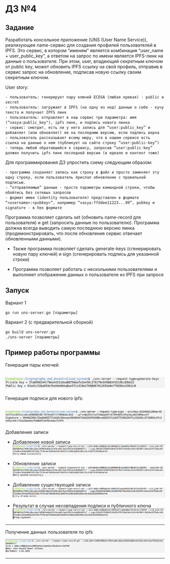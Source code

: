 # ДЗ №4

## Задание

Разработать консольное приложение (UNS (User Name Service)), реализующее name-сервис для создания профилей пользователей в IPFS. Это сервис, в котором “именем” является комбинация “user_name + user_public_key”, а ответом на запрос по имени является IPFS-линк на данные о пользователе. При этом, user, владеющий секретным ключом от public key, может обновить IPFS ссылку на свой профиль, отправив в сервис запрос на обновление, подписав новую ссылку своим секретным ключом. 

User story:

    - пользователь: генерирует пару ключей ECDSA (любая кривая) - public и secret 
    - пользователь: загружает в IPFS (на одну из нод) данные о себе - кучу текста и получает IPFS линк
    - пользователь: отправляет в наш сервис три параметра: имя (“vasya:public_key"), ipfs линк, и подпись нового линка
    - сервис: смотрит, есть ли у него запись для “user:public_key” и добавляет (или обновляет) ее на последнюю версию, если подпись верна
    - пользователь рассказывает всему миру, что в нашем сервисе есть ссылка на данные о нем (публикует на сайте строку “user:public-key”)
    - теперь любой обратившийся к сервису, запросив “user:public-key” должен получить ipfs линк последней версии (в идеале и контент тоже)


Для программирования ДЗ упростить схему следующим образом:

    - программа сохраняет запись как строку в файл и просто заменяет эту одну строку, если пользователь прислал обновление с правильной подписью.
    - “отправляемые” данные - просто параметры командной строки, чтобы обойтись без сетевых запросов
    - формат имен (identity пользователя) представлен в формате “<username>:<pubkey>”, например “vasya:ffddee11223...99”, pubkey и signature - в hex формате


Программа позволяет сделать set (обновить name-record для пользователя) и get (запросить данные по пользователю). Программа должна всегда выводить самую последнюю версию линка (продемонстрировать, что после обновления сервис отвечает обновленными данными).
+ Также программа позволяет сделать generate-keys (сгенерировать новую пару ключей) и sign (сгенерировать подпись для указанной строки)

+ Программа позволяет работать с несколькими пользователями и выполняет отображение данных о пользователе из IPFS при запросе



## Запуск

Вариант 1

```
go run uns-server.go [параметры]

```

Вариант 2 (с предварительной сборкой)

```
go build uns-server.go
./uns-server [параметры]

```



## Пример работы программы

Генерация пары ключей:
   
![getKeys](screenshots/getKeys.png)  
-----------------------------------------------------------   
  
Генерация подписи для нового ipfs: 
  
![sign](screenshots/sign.png)  
-----------------------------------------------------------   
  
Добавление записи
  
- Добавление новой записи 
![set-added](screenshots/set-added.png)  
  
- Обновление записи  
![set-updated](screenshots/set-updated.png)  
  
- Добавление существующей записи  
![set-exists](screenshots/set-exists.png)  
  
- Результат в случае несовпадения подписи и публичного ключа  
![set-wrongSig](screenshots/set-wrongSig.png)    
-----------------------------------------------------------   
  
Получение данных пользователя по ipfs 
  
![get](screenshots/get.png)  
  

  
-----------------------------------------------------------  
